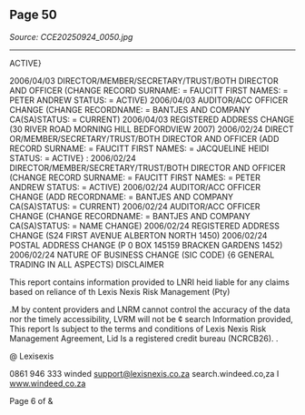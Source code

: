## Page 50

*Source: CCE20250924_0050.jpg*

---

ACTIVE}

2006/04/03 DIRECTOR/MEMBER/SECRETARY/TRUST/BOTH DIRECTOR AND OFFICER
(CHANGE RECORD SURNAME: = FAUCITT FIRST NAMES: = PETER ANDREW STATUS: =
ACTIVE)
2006/04/03 AUDITOR/ACC OFFICER CHANGE
(CHANGE RECORDNAME: = BANTJES AND COMPANY CA(SA)STATUS: = CURRENT)
2006/04/03 REGISTERED ADDRESS CHANGE
(30 RIVER ROAD MORNING HILL BEDFORDVIEW 2007)
2006/02/24 DIRECT OR/MEMBER/SECRETARY/TRUST/BOTH DIRECTOR AND OFFICER
(ADD RECORD SURNAME: = FAUCITT FIRST NAMES: = JACQUELINE HEIDI STATUS: =
ACTIVE} :
2006/02/24 DIRECTOR/MEMBER/SECRETARY/TRUST/BOTH DIRECTOR AND OFFICER
(CHANGE RECORD SURNAME: = FAUCITT FIRST NAMES: = PETER ANDREW STATUS: =
ACTIVE)
2006/02/24 AUDITOR/ACC OFFICER CHANGE
(ADD RECORDNAME: = BANTJES AND COMPANY CA(SA)STATUS: = CURRENT)
2006/02/24 AUDITOR/ACC OFFICER CHANGE
(CHANGE RECORDNAME: = BANTJES AND COMPANY CA(SA)STATUS: = NAME CHANGE)
2006/02/24 REGISTERED ADDRESS CHANGE
(S24 FIRST AVENUE ALBERTON NORTH 1450)
2006/02/24 POSTAL ADDRESS CHANGE
(P 0 BOX 145159 BRACKEN GARDENS 1452)
2006/02/24 NATURE OF BUSINESS CHANGE (SIC CODE)
{6 GENERAL TRADING IN ALL ASPECTS)
DISCLAIMER

This report contains information provided to LNRI
heid liable for any claims based on reliance of th
Lexis Nexis Risk Management (Pty)

.M by content providers and LNRM cannot control the accuracy of the data nor the timely accessibility, LVRM will not be
¢ search Information provided, This report Is subject to the terms and conditions of Lexis Nexis Risk Management Agreement,
Lid Is a registered credit bureau (NCRCB26). .

@ Lexisexis

0861 946 333
winded support@lexisnexis.co.za
search.windeed.co,za I www.windeed,co.za

Page 6 of &